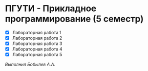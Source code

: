 # ПГУТИ - Прикладное программирование (5 семестр)

- [x] Лабораторная работа 1
- [x] Лабораторная работа 2
- [x] Лабораторная работа 3
- [x] Лабораторная работа 4
- [x] Лабораторная работа 5

_Выполнил Бобылев А.А._
